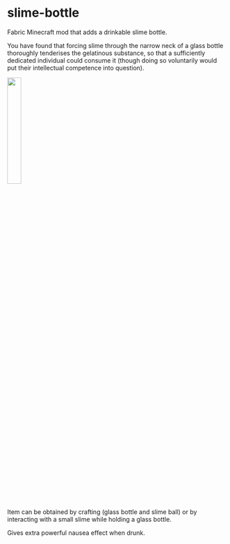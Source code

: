 # slime-bottle

Fabric Minecraft mod that adds a drinkable slime bottle.

You have found that forcing slime through the narrow neck of a glass bottle thoroughly tenderises the gelatinous substance, so that a sufficiently dedicated individual could consume it (though doing so voluntarily would put their intellectual competence into question).

<img src="https://i.ibb.co/r7GyH64/slime-bottle-big.png" width="25%" margin-left="25%" /></p>

Item can be obtained by crafting (glass bottle and slime ball) or by interacting with a small slime while holding a glass bottle.

Gives extra powerful nausea effect when drunk.